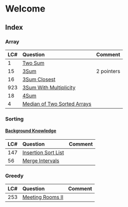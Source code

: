 # Welcome

## Index

### Array

| LC\# | Question | Comment |
| :--- | :--- | :--- |
| 1 | [Two Sum](array/1.-two-sum.md) |  |
| 15 | [3Sum](array/untitled.md) | 2 pointers |
| 16 | [3Sum Closest](array/16.-3sum-closest.md) |  |
| 923 | [3Sum With Multiplicity](array/923.-3sum-with-multiplicity.md) |  |
| 18 | [4Sum](array/18.-4sum.md) |  |
| 4 | [Median of Two Sorted Arrays](array/4.-median-of-two-sorted-arrays.md) |  |

### Sorting

#### [Background Knowledge](sorting/untitled.md)

| LC\# | Question | Comment |
| :--- | :--- | :--- |
| 147 | [Insertion Sort List](sorting/147.-insertion-sort-list.md) |  |
| 56 | [Merge Intervals](sorting/56.-merge-intervals.md) |  |

### Greedy

| LC\# | Question | Comment |
| :--- | :--- | :--- |
| 253 | [Meeting Rooms II](greedy/253.-meeting-rooms-ii.md) |  |

